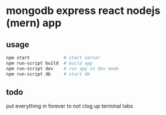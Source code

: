 # mongodb express react nodejs (mern) app

## usage

```zsh
npm start             # start server
npm run-script build  # build app
npm run-script dev    # run app in dev mode
npm run-script db     # start db
```

## todo

put everything in forever to not clog up terminal tabs
